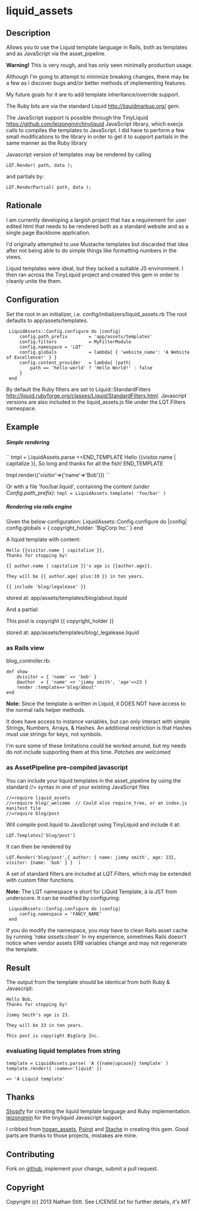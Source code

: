 # liquid_assets

## Description

Allows you to use the Liquid template language in Rails, both as
templates and as JavaScript via the asset_pipeline.

**Warning!** This is very rough, and has only seen minimally production usage.

Although I'm going to attempt to minimize breaking changes, there may
be a few as I discover bugs and/or better methods of implementing
features.

My future goals for it are to add template inheritance/override
support.

The Ruby bits are via the standard Liquid http://liquidmarkup.org/
gem.

The JavaScript support is possible through the TinyLiquid
https://github.com/leizongmin/tinyliquid JavaScript library, which
execjs calls to compiles the templates to JavaScript.  I did have to
perform a few small modifications to the library in order to get it to
support partials in the same manner as the Ruby library

Javascript version of templates may be rendered by calling

    LQT.Render( path, data );

and partials by:

    LQT.RenderPartial( path, data );

## Rationale
I am currently developing a largish project that has a requirement for
user edited html that needs to be rendered both as a standard website
and as a single page Backbone application.

I'd originally attempted to use Mustache templates but discarded that
idea after not being able to do simple things like formatting numbers
in the views.

Liquid templates were ideal, but they lacked a suitable JS
environment.  I then ran across the TinyLiquid project and created
this gem in order to cleanly unite the them.


## Configuration

Set the root in an initializer, i.e. config/initializers/liquid_assets.rb
The root defaults to app/assets/templates.

     LiquidAssets::Config.configure do |config|
         config.path_prefix        = 'app/assets/templates'
         config.filters            = MyFilterModule
         config.namespace = 'LQT'
         config.globals            = lambda{ { 'website_name': 'A Website of Excellence!' } }
         config.content_provider   = lambda{ |path|
             path == 'hello-world' ? 'Hello World!' : false
         }
     end

By default the Ruby filters are set to Liquid::StandardFilters
http://liquid.rubyforge.org/classes/Liquid/StandardFilters.html. Javascript
versions are also included in the liquid_assets.js file under the
LQT.Filters namespace.


Example
-----

##### Simple rendering
``
tmpl = LiquidAssets.parse <<END_TEMPLATE
    Hello {{visitor.name | capitalize }},
    So long and thanks for all the fish!
END_TEMPLATE

tmpl.render({'visitor'=>{'name'=>'Bob'}})
``

Or with a file 'foo/bar.liquid', containing the content *(under Config.path_prefix)*:
`` tmpl = LiquidAssets.template( 'foo/bar' ) ``


##### Rendering via rails engine

Given the below configuration:
     LiquidAssets::Config.configure do |config|
         config.globals   = { copyright_holder: 'BigCorp Inc.' }
     end

A liquid template with content:

    Hello {{visitor.name | capitalize }},
    Thanks for stopping by!

    {{ author.name | capitalize }}'s age is {{author.age}}.

    They will be {{ author.age| plus:10 }} in ten years.

    {{ include 'blog/legalease' }}


stored at: app/assets/templates/blog/about.liquid

And a partial:

   This post is copyright {{ copyright_holder }}

stored at: app/assets/templates/blog/_legalease.liquid


### as Rails view


blog_controller.rb:

    def show
        @visitor = { 'name' => 'bob' }
        @author  = { 'name' => 'jimmy smith', 'age'=>23 }
        render :template=>'blog/about'
    end

**Note:** Since the template is written in Liquid, it DOES NOT have access to
the normal rails helper methods.

It does have access to instance variables, but can only interact with
simple Strings, Numbers, Arrays, & Hashes. An additional restriction
is that Hashes must use strings for keys, not symbols.

I'm sure some of these limitations could be worked around, but my
needs do not include supporting them at this time.  *Patches are welcomed*


### as AssetPipeline pre-compiled javascript

You can include your liquid templates in the asset_pipeline by
using the standard //=  syntax in one of your existing JavaScript files

    //=require liquid_assets
    //=require blog/_welcome  // Could also require_tree, or an index.js manifest file
    //=require blog/post

Will compile post.liquid to JavaScript using TinyLiquid and include it at:

    LQT.Templates['blog/post']

It can then be rendered by

    LQT.Render('blog/post',{ author: { name: jimmy smith', age: 23}, visitor: {name: 'bob' } }  )

A set of standard filters are included at LQT.Filters, which may be extended with
custom filter functions.

**Note:** The LQT namespace is short for LiQuid Template, à la JST from underscore.
It can be modified by configuring:

     LiquidAssets::Config.configure do |config|
         config.namespace = 'FANCY_NAME'
     end

If you do modify the namespace, you *may* have to clean Rails asset
cache by running *'rake assets:clean'* In my experience, sometimes
Rails doesn't notice when vendor assets ERB variables change and may
not regenerate the template.

## Result

The output from the template should be identical from both Ruby & Javascript:

    Hello Bob,
    Thanks for stopping by!

    Jimmy Smith's age is 23.

    They will be 33 in ten years.

    This post is copyright BigCorp Inc.


### evaluating liquid templates from string

    template = LiquidAssets.parse( 'A {{name|upcase}} template' )
    template.render({ :name=>'liquid' })

    => 'A Liquid template'


## Thanks

[Shopify](http://www.shopify.com/)
for creating the liquid template language and Ruby implementation.  [leizongmin](https://github.com/leizongmin/tinyliquid) for the
tinyliquid Javascript support.

I cribbed from [hogan_assets](https://github.com/leshill/hogan_assets/), [Poirot](https://github.com/olivernn/poirot) and [Stache](https://github.com/agoragames/stache/) in creating this gem.  Good parts
are thanks to those projects, mistakes are mine.


## Contributing
Fork on [github](https://github.com/nathanstitt/liquid_assets), implement your change, submit a pull request.


## Copyright

Copyright (c) 2013 Nathan Stitt. See LICENSE.txt for
further details, *it's MIT*
